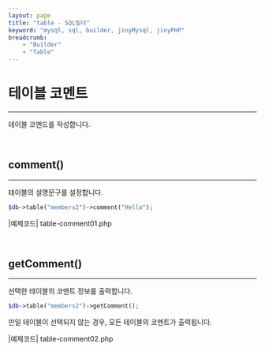 ```yaml
---
layout: page
title: "table - SQL빌더"
keyword: "mysql, sql, builder, jinyMysql, jinyPHP"
breadcrumb:
    - "Builder"
    - "Table"
---
```


# 테이블 코멘트
---
테이블 코멘드를 작성합니다.

<br>

## comment()
---
테이블의 설명문구를 설정합니다.

```php
$db->table("members2")->comment("Hello");
```

|예제코드|
table-comment01.php

<br>

## getComment()
---
선택한 테이블의 코멘트 정보를 출력합니다.

```php
$db->table("members2")->getComment();
```

만일 테이블이 선택되지 않는 경우, 모든 테이블의 코멘트가 출력됩니다.

|예제코드|
table-comment02.php
